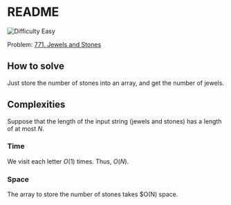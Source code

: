 # README

![Difficulty Easy](https://img.shields.io/badge/Difficulty-Easy-green)

Problem: [771. Jewels and Stones][problem]

[problem]: https://leetcode.com/problems/jewels-and-stones/description/


## How to solve

Just store the number of stones into an array, and get the number of jewels.

## Complexities

Suppose that the length of the input string (jewels and stones) has a length of at most $N$.

### Time

We visit each letter $O(1)$ times.
Thus, $O(N)$.

### Space

The array to store the number of stones takes $O(N) space.
